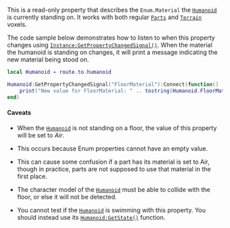 This is a read-only property that describes the `Enum.Material` the
[`Humanoid`](https://create.roblox.com/docs/reference/engine/classes/Humanoid) is currently standing on. It works with both regular
[`Parts`](https://create.roblox.com/docs/reference/engine/classes/BasePart) and [`Terrain`](https://create.roblox.com/docs/reference/engine/classes/Terrain) voxels.

The code sample below demonstrates how to listen to when this property
changes using [`Instance:GetPropertyChangedSignal()`](https://create.roblox.com/docs/reference/engine/classes/Instance#GetPropertyChangedSignal). When the
material the humanoid is standing on changes, it will print a message
indicating the new material being stood on.
```lua
local Humanoid = route.to.humanoid

Humanoid:GetPropertyChangedSignal("FloorMaterial"):Connect(function()
    print("New value for FloorMaterial: " .. tostring(Humanoid.FloorMaterial))
end)
```
#### Caveats

- When the [`Humanoid`](https://create.roblox.com/docs/reference/engine/classes/Humanoid) is not standing on a floor, the value of this
property will be set to *Air*.

- This occurs because Enum properties cannot have an empty value.
- This can cause some confusion if a part has its material is set to
Air, though in practice, parts are not supposed to use that material
in the first place.

- The character model of the [`Humanoid`](https://create.roblox.com/docs/reference/engine/classes/Humanoid) must be able to collide with
the floor, or else it will not be detected.

- You cannot test if the [`Humanoid`](https://create.roblox.com/docs/reference/engine/classes/Humanoid) is swimming with this
property. You should instead use its [`Humanoid:GetState()`](https://create.roblox.com/docs/reference/engine/classes/Humanoid#GetState)
function.